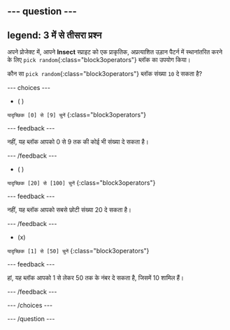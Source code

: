 
--- question ---
---
legend: 3 में से तीसरा प्रश्न
---

अपने प्रोजेक्ट में, आपने **Insect** स्प्राइट को एक प्राकृतिक, अप्रत्याशित उड़ान पैटर्न में स्थानांतरित करने के लिए `pick random`{:class="block3operators"} ब्लॉक का उपयोग किया।

कौन सा `pick random`{:class="block3operators"} ब्लॉक संख्या `10` दे सकता है?

--- choices ---

- ( )

`यादृच्छिक [0] से [9] चुनें` {:class="block3operators"}

  --- feedback ---

  नहीं, यह ब्लॉक आपको 0 से 9 तक की कोई भी संख्या दे सकता है।

  --- /feedback ---

- ( )

`यादृच्छिक [20] से [100] चुनें` {:class="block3operators"}

  --- feedback ---

नहीं, यह ब्लॉक आपको सबसे छोटी संख्या 20 दे सकता है।

  --- /feedback ---

- (x)

`यादृच्छिक [1] से [50] चुनें` {:class="block3operators"}

  --- feedback ---

हां, यह ब्लॉक आपको 1 से लेकर 50 तक के नंबर दे सकता है, जिसमें 10 शामिल हैं।

  --- /feedback ---

--- /choices ---

--- /question ---
